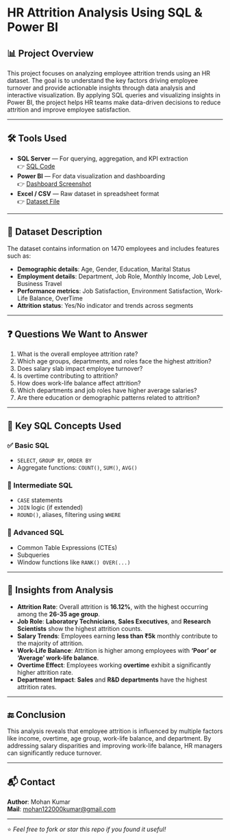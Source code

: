 # HR Attrition Analysis Using SQL & Power BI

## 📊 Project Overview

This project focuses on analyzing employee attrition trends using an HR dataset. The goal is to understand the key factors driving employee turnover and provide actionable insights through data analysis and interactive visualization. By applying SQL queries and visualizing insights in Power BI, the project helps HR teams make data-driven decisions to reduce attrition and improve employee satisfaction.

---

## 🛠️ Tools Used

- **SQL Server** — For querying, aggregation, and KPI extraction  
  👉 [SQL Code](./HR_Insights_&_Trends_Analysis.sql)
- **Power BI** — For data visualization and dashboarding  
  👉 [Dashboard Screenshot](./HR_Insights_&_Trends_Analysis.png)
- **Excel / CSV** — Raw dataset in spreadsheet format  
  👉 [Dataset File](./Dataset/HR_Analytics.xlsx)


---

## 📂 Dataset Description

The dataset contains information on 1470 employees and includes features such as:

- **Demographic details**: Age, Gender, Education, Marital Status
- **Employment details**: Department, Job Role, Monthly Income, Job Level, Business Travel
- **Performance metrics**: Job Satisfaction, Environment Satisfaction, Work-Life Balance, OverTime
- **Attrition status**: Yes/No indicator and trends across segments

---

## ❓ Questions We Want to Answer

1. What is the overall employee attrition rate?
2. Which age groups, departments, and roles face the highest attrition?
3. Does salary slab impact employee turnover?
4. Is overtime contributing to attrition?
5. How does work-life balance affect attrition?
6. Which departments and job roles have higher average salaries?
7. Are there education or demographic patterns related to attrition?

---

## 🧠 Key SQL Concepts Used

### ✅ Basic SQL
- `SELECT`, `GROUP BY`, `ORDER BY`
- Aggregate functions: `COUNT()`, `SUM()`, `AVG()`

### 🔁 Intermediate SQL
- `CASE` statements
- `JOIN` logic (if extended)
- `ROUND()`, aliases, filtering using `WHERE`

### 🧮 Advanced SQL
- Common Table Expressions (CTEs)
- Subqueries
- Window functions like `RANK() OVER(...)`

---

## 📌 Insights from Analysis

- **Attrition Rate**: Overall attrition is **16.12%**, with the highest occurring among the **26-35 age group**.
- **Job Role**: **Laboratory Technicians**, **Sales Executives**, and **Research Scientists** show the highest attrition counts.
- **Salary Trends**: Employees earning **less than ₹5k** monthly contribute to the majority of attrition.
- **Work-Life Balance**: Attrition is higher among employees with **‘Poor’ or ‘Average’ work-life balance**.
- **Overtime Effect**: Employees working **overtime** exhibit a significantly higher attrition rate.
- **Department Impact**: **Sales** and **R&D departments** have the highest attrition rates.

---

## 🔚 Conclusion

This analysis reveals that employee attrition is influenced by multiple factors like income, overtime, age group, work-life balance, and department. By addressing salary disparities and improving work-life balance, HR managers can significantly reduce turnover.

---



## 📬 Contact

**Author**: Mohan Kumar  
**Mail**: mohan122000kumar@gmail.com

---

⭐ *Feel free to fork or star this repo if you found it useful!*

